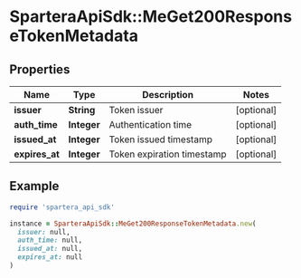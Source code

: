 # SparteraApiSdk::MeGet200ResponseTokenMetadata

## Properties

| Name | Type | Description | Notes |
| ---- | ---- | ----------- | ----- |
| **issuer** | **String** | Token issuer | [optional] |
| **auth_time** | **Integer** | Authentication time | [optional] |
| **issued_at** | **Integer** | Token issued timestamp | [optional] |
| **expires_at** | **Integer** | Token expiration timestamp | [optional] |

## Example

```ruby
require 'spartera_api_sdk'

instance = SparteraApiSdk::MeGet200ResponseTokenMetadata.new(
  issuer: null,
  auth_time: null,
  issued_at: null,
  expires_at: null
)
```

